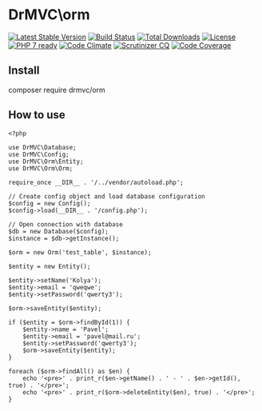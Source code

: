# DrMVC\orm

[![Latest Stable Version](https://poser.pugx.org/drmvc/orm/v/stable)](https://packagist.org/packages/drmvc/orm)
[![Build Status](https://travis-ci.org/drmvc/orm.svg?branch=master)](https://travis-ci.org/drmvc/orm)
[![Total Downloads](https://poser.pugx.org/drmvc/orm/downloads)](https://packagist.org/packages/drmvc/orm)
[![License](https://poser.pugx.org/drmvc/orm/license)](https://packagist.org/packages/drmvc/orm)
[![PHP 7 ready](https://php7ready.timesplinter.ch/drmvc/orm/master/badge.svg)](https://travis-ci.org/drmvc/orm)
[![Code Climate](https://codeclimate.com/github/drmvc/orm/badges/gpa.svg)](https://codeclimate.com/github/drmvc/orm)
[![Scrutinizer CQ](https://scrutinizer-ci.com/g/drmvc/orm/badges/quality-score.png?b=master)](https://scrutinizer-ci.com/g/drmvc/orm/)
[![Code Coverage](https://scrutinizer-ci.com/g/drmvc/orm/badges/coverage.png?b=master)](https://scrutinizer-ci.com/g/drmvc/orm/?branch=master)

## Install

composer require drmvc/orm

## How to use

```
<?php

use DrMVC\Database;
use DrMVC\Config;
use DrMVC\Orm\Entity;
use DrMVC\Orm\Orm;

require_once __DIR__ . '/../vendor/autoload.php';

// Create config object and load database configuration
$config = new Config();
$config->load(__DIR__ . '/config.php');

// Open connection with database
$db = new Database($config);
$instance = $db->getInstance();

$orm = new Orm('test_table', $instance);

$entity = new Entity();

$entity->setName('Kolya');
$entity->email = 'qweqwe';
$entity->setPassword('qwerty3');

$orm->saveEntity($entity);

if ($entity = $orm->findById(1)) {
    $entity->name = 'Pavel';
    $entity->email = 'pavel@mail.ru';
    $entity->setPassword('qwerty3');
    $orm->saveEntity($entity);
}

foreach ($orm->findAll() as $en) {
    echo '<pre>' . print_r($en->getName() . ' - ' . $en->getId(), true) . '</pre>';
    echo '<pre>' . print_r($orm->deleteEntity($en), true) . '</pre>';
}
```
